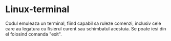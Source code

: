 # Linux-terminal
Codul emuleaza un terminal, fiind capabil sa ruleze comenzi, inclusiv cele care au legatura cu fisierul curent sau schimbatul acestuia. Se poate iesi din el folosind comanda "exit".
